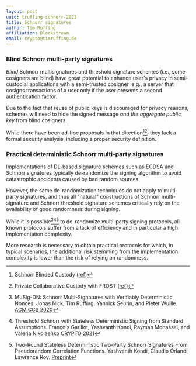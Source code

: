 ```yaml
---
layout: post
uuid: truffing-schnorr-2023
title: Schnorr signatures
author: Tim Ruffing
affiliation: Blockstream
email: crypto@timruffing.de
---
```


### Blind Schnorr multi-party signatures

*Blind* Schnorr multisignatures and threshold signature schemes (i.e., some cosigners are blind) have great potential to enhance user's privacy in semi-custodial applications with a semi-trusted cosigner, e.g., a server that cosigns transactions of a user only if the user presents a second authentication factor.

Due to the fact that reuse of public keys is discouraged for privacy reasons, schemes will need to hide the signed message *and the aggregate public key* from blind cosigners.

While there have been ad-hoc proposals in that direction[^1][^2], they lack a formal security analysis, including a proper security definition.

[^1]: Schnorr Blinded Custody ([ref](https://github.com/oleganza/bitcoin-papers/blob/master/BitcoinBlindSignatures.md))
[^2]: Private Collaborative Custody with FROST ([ref](https://gist.github.com/nickfarrow/4be776782bce0c12cca523cbc203fb9d))

### Practical deterministic Schnorr multi-party signatures

Implementations of DL-based signature schemes such as ECDSA and Schnorr signatures typically de-randomize the signing algorithm to avoid catastrophic accidents caused by bad random sources.

However, the same de-randomization techniques do not apply to multi-party signatures,
and thus all "natural" constructions of Schnorr multi-signature and Schnorr threshold signature schemes critically rely on the availability of good randomness during signing.

While it is possible[^3][^4][^5] to de-randomize multi-party signing protocols, all known protocols suffer from a lack of efficiency and in particular a high implementation complexity.

More research is necessary to obtain practical protocols for which, in typical scenarios, the additional risk stemming from the implementation complexity is lower than the risk of relying on randomness.

[^3]: MuSig-DN: Schnorr Multi-Signatures with Verifiably Deterministic Nonces. Jonas Nick, Tim Ruffing, Yannick Seurin, and Pieter Wuille. [ACM CCS 2020](https://eprint.iacr.org/2020/1057.pdf)
[^4]: Threshold Schnorr with Stateless Deterministic Signing from Standard Assumptions. François Garillot, Yashvanth Kondi, Payman Mohassel, and Valeria Nikolaenko [CRYPTO 2021](https://eprint.iacr.org/2021/1055.pdf)
[^5]: Two-Round Stateless Deterministic Two-Party Schnorr Signatures From Pseudorandom Correlation Functions. Yashvanth Kondi, Claudio Orlandi, Lawrence Roy. [Preprint](https://eprint.iacr.org/2023/216.pdf)